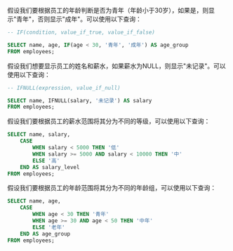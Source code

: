 假设我们要根据员工的年龄判断是否为青年（年龄小于30岁），如果是，则显示"青年"，否则显示"成年"。可以使用以下查询：

``` sql
-- IF(condition, value_if_true, value_if_false)

SELECT name, age, IF(age < 30, '青年', '成年') AS age_group
FROM employees;
```

假设我们想要显示员工的姓名和薪水，如果薪水为NULL，则显示"未记录"。可以使用以下查询：

``` sql
-- IFNULL(expression, value_if_null)

SELECT name, IFNULL(salary, '未记录') AS salary
FROM employees;
```

假设我们要根据员工的薪水范围将其分为不同的等级，可以使用以下查询：

``` sql
SELECT name, salary,
    CASE
        WHEN salary < 5000 THEN '低'
        WHEN salary >= 5000 AND salary < 10000 THEN '中'
        ELSE '高'
    END AS salary_level
FROM employees;
```

假设我们要根据员工的年龄范围将其分为不同的年龄组，可以使用以下查询：

``` sql
SELECT name, age,
    CASE 
        WHEN age < 30 THEN '青年'
        WHEN age >= 30 AND age < 50 THEN '中年'
        ELSE '老年'
    END AS age_group
FROM employees;
```
